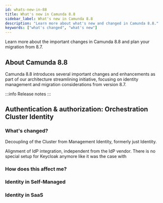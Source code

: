 ```yaml
---
id: whats-new-in-88
title: What's new in Camunda 8.8
sidebar_label: What's new in Camunda 8.8
description: "Learn more about what's new and changed in Camunda 8.8."
keywords: ["what's changed", "what's new"]
---
```


Learn more about the important changes in Camunda 8.8 and plan your migration from 8.7.

## About Camunda 8.8

Camunda 8.8 introduces several important changes and enhancements as part of our architecture streamlining initiative, focusing on identity management and migration considerations from version 8.7.

:::info
Release notes
:::

<!-- The following badges are used to help you understand if you are likely to be affected by any 8.8 changes summarized on this page.

| Persona | Description |
|:--|:--|
| <span class="badge badge--medium" title="This feature affects Web Modeler">Operations Engineer</span> | efer | -->

## Authentication & authorization: Orchestration Cluster Identity

### What's changed?

Decoupling of the Cluster from Management Identity, formerly just Identity.

Alignment of IdP integration, independent from the IdP vendor. There is no special setup for Keycloak anymore like it was the case with

### How does this affect me?

### Identity in Self-Managed

### Identity in SaaS
